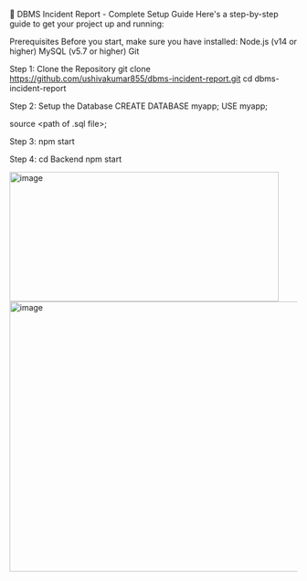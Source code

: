 
🚀 DBMS Incident Report - Complete Setup Guide
Here's a step-by-step guide to get your project up and running:

Prerequisites
Before you start, make sure you have installed:
Node.js (v14 or higher) 
MySQL (v5.7 or higher) 
Git


Step 1: Clone the Repository
git clone https://github.com/ushivakumar855/dbms-incident-report.git
cd dbms-incident-report


Step 2: Setup the Database
CREATE DATABASE myapp;
USE myapp;

source <path of .sql file>;


Step 3:
npm start


Step 4: 
cd Backend
npm start

<img width="471" height="227" alt="image" src="https://github.com/user-attachments/assets/ea3f28a4-82e7-4aee-b13f-db0071dc710d" />

<img width="751" height="473" alt="image" src="https://github.com/user-attachments/assets/8deb5c14-8571-4389-a91a-ca9e73a55f93" />
